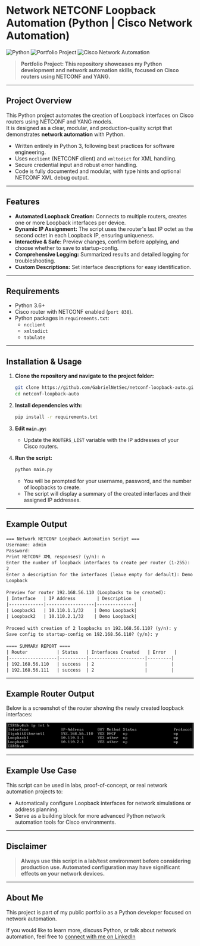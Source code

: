 
# Network NETCONF Loopback Automation (Python | Cisco Network Automation)

![Python](https://img.shields.io/badge/python-3.6%2B-blue) 
![Portfolio Project](https://img.shields.io/badge/portfolio-public-brightgreen) 
![Cisco Network Automation](https://img.shields.io/badge/cisco-network--automation-blue)

> **Portfolio Project: This repository showcases my Python development and network automation skills, focused on Cisco routers using NETCONF and YANG.**

---

## Project Overview

This Python project automates the creation of Loopback interfaces on Cisco routers using NETCONF and YANG models.  
It is designed as a clear, modular, and production-quality script that demonstrates **network automation** with Python.

- Written entirely in Python 3, following best practices for software engineering.
- Uses `ncclient` (NETCONF client) and `xmltodict` for XML handling.
- Secure credential input and robust error handling.
- Code is fully documented and modular, with type hints and optional NETCONF XML debug output.

---

## Features

- **Automated Loopback Creation:** Connects to multiple routers, creates one or more Loopback interfaces per device.
- **Dynamic IP Assignment:** The script uses the router's last IP octet as the second octet in each Loopback IP, ensuring uniqueness.
- **Interactive & Safe:** Preview changes, confirm before applying, and choose whether to save to startup-config.
- **Comprehensive Logging:** Summarized results and detailed logging for troubleshooting.
- **Custom Descriptions:** Set interface descriptions for easy identification.

---

## Requirements

- Python 3.6+
- Cisco router with NETCONF enabled (`port 830`).
- Python packages in `requirements.txt`:
    - `ncclient`
    - `xmltodict`
    - `tabulate`

---

## Installation & Usage

1. **Clone the repository and navigate to the project folder:**

    ```bash
    git clone https://github.com/GabrielNetSec/netconf-loopback-auto.git
    cd netconf-loopback-auto
    ```

2. **Install dependencies with:**

    ```bash
    pip install -r requirements.txt
    ```

3. **Edit `main.py`:**
    - Update the `ROUTERS_LIST` variable with the IP addresses of your Cisco routers.

4. **Run the script:**
    ```bash
    python main.py
    ```

    - You will be prompted for your username, password, and the number of loopbacks to create.
    - The script will display a summary of the created interfaces and their assigned IP addresses.
---

## Example Output

```
=== Network NETCONF Loopback Automation Script ===
Username: admin
Password: 
Print NETCONF XML responses? (y/n): n
Enter the number of loopback interfaces to create per router (1-255): 2
Enter a description for the interfaces (leave empty for default): Demo Loopback

Preview for router 192.168.56.110 (Loopbacks to be created):
| Interface   | IP Address        | Description   |
|-------------|------------------|--------------|
| Loopback1   | 10.110.1.1/32    | Demo Loopback|
| Loopback2   | 10.110.2.1/32    | Demo Loopback|

Proceed with creation of 2 loopbacks on 192.168.56.110? (y/n): y
Save config to startup-config on 192.168.56.110? (y/n): y

==== SUMMARY REPORT ====
| Router           | Status   | Interfaces Created   | Error   |
|------------------|----------|---------------------|---------|
| 192.168.56.110   | success  | 2                   |         |
| 192.168.56.111   | success  | 2                   |         |
```

---

## Example Router Output

Below is a screenshot of the router showing the newly created loopback interfaces:

![Router Loopbacks Screenshot](img/Cisco_router.jpg)

---

## Example Use Case

This script can be used in labs, proof-of-concept, or real network automation projects to:
- Automatically configure Loopback interfaces for network simulations or address planning.
- Serve as a building block for more advanced Python network automation tools for Cisco environments.

---

## Disclaimer

> **Always use this script in a lab/test environment before considering production use. Automated configuration may have significant effects on your network devices.**

---

## About Me

This project is part of my public portfolio as a Python developer focused on network automation.

If you would like to learn more, discuss Python, or talk about network automation, feel free to [connect with me on LinkedIn](https://linkedin.com/in/gabriel‐naranjo‐orozco)

